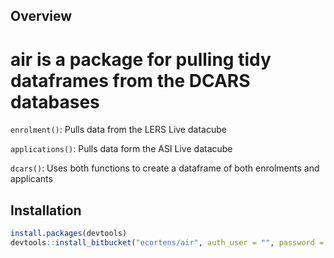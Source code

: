 Overview
---------

air is a package for pulling tidy dataframes from the DCARS databases
=======
`enrolment()`: Pulls data from the LERS Live datacube

`applications()`: Pulls data form the ASI Live datacube

`dcars()`: Uses both functions to create a dataframe of both enrolments and applicants

Installation
------------
``` R
install.packages(devtools)
devtools::install_bitbucket("ecortens/air", auth_user = "", password = "")
```
